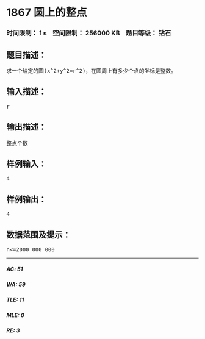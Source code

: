 # 1867 圆上的整点   
### 时间限制： 1 s&nbsp;&nbsp;&nbsp;&nbsp;空间限制： 256000 KB&nbsp;&nbsp;&nbsp;&nbsp;题目等级： 钻石  
## 题目描述：  

<pre>
求一个给定的圆(x^2+y^2=r^2)，在圆周上有多少个点的坐标是整数。
</pre>
  
  
## 输入描述：  

<pre>
r
</pre>
  
  
## 输出描述：  

<pre>
整点个数
</pre>
  
  
## 样例输入：  

<pre>
4
</pre>
  
  
## 样例输出：  

<pre>
4
</pre>
  
  
## 数据范围及提示：  

<pre>
n<=2000 000 000
</pre>
  
  
***  

##### AC: 51  
##### WA: 59  
##### TLE: 11  
##### MLE: 0  
##### RE: 3  
